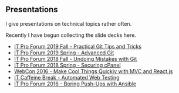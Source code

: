 
## Presentations

I give presentations on technical topics rather often. 

Recently I have begun collecting the slide decks here.

- [IT Pro Forum 2019 Fall - Practical Git Tips and Tricks](ITProForum2019Fall.html#1)
- [IT Pro Forum 2019 Spring - Advanced Git](ITProForum2019Spring.html#1)
- [IT Pro Forum 2018 Fall - Undoing Mistakes with Git](ITProForum2018Fall.html)
- [IT Pro Forum 2018 Spring - Securing cPanel](ITProForum2018.html)
- [WebCon 2016 - Make Cool Things Quickly with MVC and React.js](WebCon2016.html)
- [IT Caffeine Break - Automated Web Testing](http://edward.delaporte.us/presentation-automated-web-testing/#1)
- [IT Pro Forum 2016 - Boring Push-Ups with Ansible](http://edward.delaporte.us/presentation-ansible/#1)
